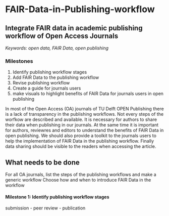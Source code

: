 # FAIR-Data-in-Publishing-workflow
## Integrate FAIR data in academic publishing workflow of Open Access Journals ##

*Keywords: open data, FAIR Data, open publishing*

### Milestones ###
1. Identify publishing workflow stages
2. Add FAIR Data to the publishing workflow 
3. Revise publishing workflow
4. Create a guide for journals users 
5. make visuals to highlight benefits of FAIR Data for journals users in open publishing


In most of the Open Access (OA) journals of TU Delft OPEN Publishing there is a lack of transparency in the publishing workflows. Not every steps of the worfkow are described and available. It is necessary for authors to share their data when publishing in our journals. At the same time it is important for authors, reviewres and editors to understand the benefits of FAIR Data in open publishing. We should also provide a toolkit to the journals users to help the implementation of FAIR Data in the publishing workflow. Finally data sharing should be visible to the readers when accessing the article. 

## What needs to be done ##

For all OA journals, list the steps of the publishing workflows and make a generic workflow
Choose how and when to introduce FAIR Data in the workflow

#### Milestone 1: Identify publishing workflow stages ####
submission - peer review - publication
